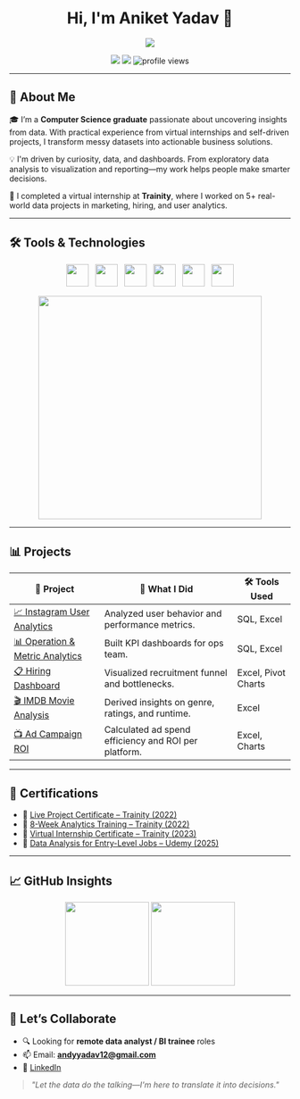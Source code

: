 <h1 align="center">Hi, I'm Aniket Yadav 👋</h1>
<p align="center">
  <img src="https://readme-typing-svg.herokuapp.com?lines=Data+Analyst+%7C+SQL+%7C+Power+BI+%7C+Excel;Always+learning+%F0%9F%92%AD;Let's+turn+data+into+decisions!&center=true&width=500&height=40" />
</p>

<p align="center">
  <a href="mailto:andyyadav12@gmail.com"><img src="https://img.shields.io/badge/Gmail-D14836?style=flat&logo=gmail&logoColor=white"/></a>
  <a href="https://www.linkedin.com/in/aniket-yadav-/"><img src="https://img.shields.io/badge/LinkedIn-blue?style=flat&logo=linkedin&logoColor=white"/></a>
  <img src="https://komarev.com/ghpvc/?username=aniketyadav1208&style=flat&color=blue" alt="profile views"/>
</p>

---

## 💼 About Me

🎓 I’m a **Computer Science graduate** passionate about uncovering insights from data. With practical experience from virtual internships and self-driven projects, I transform messy datasets into actionable business solutions.

💡 I'm driven by curiosity, data, and dashboards. From exploratory data analysis to visualization and reporting—my work helps people make smarter decisions.

🧠 I completed a virtual internship at **Trainity**, where I worked on 5+ real-world data projects in marketing, hiring, and user analytics.

---

## 🛠️ Tools & Technologies
<p align="center">
  <img src="https://cdn.jsdelivr.net/gh/devicons/devicon/icons/mysql/mysql-original.svg" height="40"/>&nbsp;&nbsp;
  <img src="https://cdn.jsdelivr.net/gh/devicons/devicon/icons/python/python-original.svg" height="40"/>&nbsp;&nbsp;
  <img src="https://cdn.jsdelivr.net/gh/devicons/devicon/icons/pandas/pandas-original.svg" height="40"/>&nbsp;&nbsp;
  <img src="https://cdn.jsdelivr.net/gh/devicons/devicon/icons/numpy/numpy-original.svg" height="40"/>&nbsp;&nbsp;
  <img src="https://cdn.jsdelivr.net/gh/devicons/devicon/icons/googlecloud/googlecloud-original.svg" height="40"/>&nbsp;&nbsp;
  <img src="https://cdn.jsdelivr.net/gh/devicons/devicon/icons/jupyter/jupyter-original.svg" height="40"/>
</p>

<p align="center">
  <img src="https://user-images.githubusercontent.com/89788158/188346531-e2a3a7f1-f60c-4be6-88d6-59be5833e2cd.gif" width="400"/>
</p>

---

## 📊 Projects

| 📌 Project | 🧠 What I Did | 🛠️ Tools Used |
|-----------|---------------|----------------|
| [📈 Instagram User Analytics](https://docs.google.com/presentation/d/1AWaDyLzmpnATcp0JwRFXljpHR_w-42k_/edit?usp=drive_link) | Analyzed user behavior and performance metrics. | SQL, Excel |
| [📊 Operation & Metric Analytics](https://docs.google.com/presentation/d/125Md5U1q_3kQtRHzhhn1DusccPc9mLkw/edit?usp=drive_link) | Built KPI dashboards for ops team. | SQL, Excel |
| [📋 Hiring Dashboard](https://docs.google.com/presentation/d/1O0KVLrNFqhY4pjQpddHvD5SvfjDGu92k/edit?usp=drive_link) | Visualized recruitment funnel and bottlenecks. | Excel, Pivot Charts |
| [🎬 IMDB Movie Analysis](https://docs.google.com/presentation/d/1Y-cSE2R4G9Y-wrigD_rwK3Qh3AZMMuHM/edit?usp=drive_link) | Derived insights on genre, ratings, and runtime. | Excel |
| [📺 Ad Campaign ROI](https://docs.google.com/presentation/d/1g8_-VbOJQ2eOhkLUHJ1OeqpxuS23pinE/edit?usp=drive_link) | Calculated ad spend efficiency and ROI per platform. | Excel, Charts |

---

## 📜 Certifications

- 🏅 [Live Project Certificate – Trainity (2022)](https://drive.google.com/file/d/1TWI5N0Gxvkqcl0gThlMj9ydioDJyR2UE/view?usp=drive_link)
- 🏅 [8-Week Analytics Training – Trainity (2022)](https://drive.google.com/file/d/1l0XXmxkaKCrzEtacPrtA186qoeF_j3Kq/view?usp=drive_link)
- 🏅 [Virtual Internship Certificate – Trainity (2023)](https://drive.google.com/file/d/1cFkNeGjUXee0olwkvl29s9WYl9V5fr-1/view?usp=drive_link)
- 🏅 [Data Analysis for Entry-Level Jobs – Udemy (2025)](https://drive.google.com/file/d/18K0ItTMsnqZkpv3yNo3DzsKgjMOP_BGB/view?usp=sharing)

---

## 📈 GitHub Insights
<p align="center">
  <img src="https://github-readme-stats.vercel.app/api?username=aniketyadav1208&show_icons=true&theme=tokyonight&count_private=true" height="150"/>
  <img src="https://github-readme-stats.vercel.app/api/top-langs/?username=aniketyadav1208&layout=compact&theme=tokyonight" height="150"/>
</p>

---

## 🤝 Let’s Collaborate

- 🔍 Looking for **remote data analyst / BI trainee** roles
- 📫 Email: **andyyadav12@gmail.com**
- 🔗 [LinkedIn](https://www.linkedin.com/in/aniket-yadav-/)

> _"Let the data do the talking—I'm here to translate it into decisions."_
